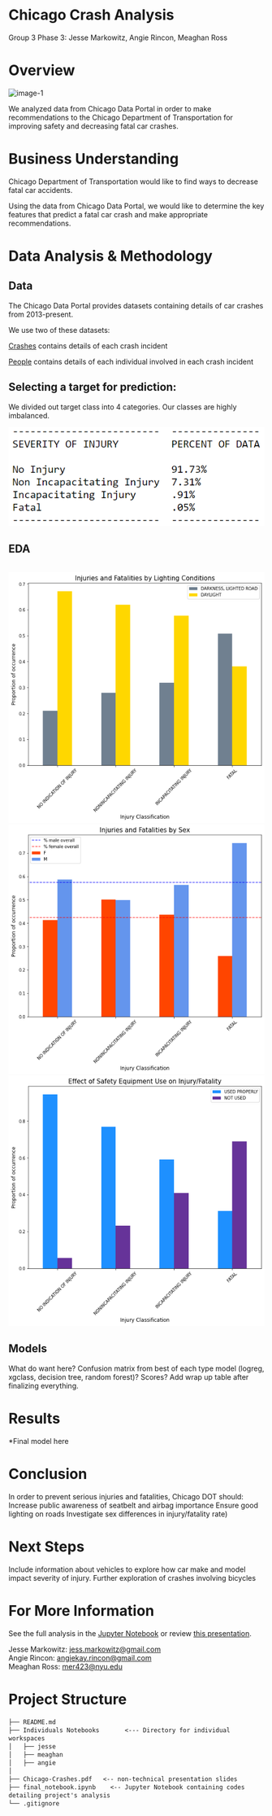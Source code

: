 # Chicago Crash Analysis
Group 3 Phase 3: Jesse Markowitz, Angie Rincon, Meaghan Ross

# Overview
![image-1](https://tv-fanatic-res.cloudinary.com/iu/s--57Ju-BKE--/f_auto,q_auto/v1491016337/attachment/chicagopic1) <br />

We analyzed data from Chicago Data Portal in order to make recommendations to the Chicago Department of Transportation for improving safety and decreasing fatal car crashes.

# Business Understanding

Chicago Department of Transportation would like to find ways to decrease fatal car accidents.

Using the data from Chicago Data Portal, we would like to determine the key features that predict a fatal car crash and make appropriate recommendations.

# Data Analysis & Methodology

## Data

The Chicago Data Portal provides datasets containing details of car crashes from 2013-present. 

We use two of these datasets:

[Crashes](https://data.cityofchicago.org/Transportation/Traffic-Crashes-Crashes/85ca-t3if) contains details of each crash incident

[People](https://data.cityofchicago.org/Transportation/Traffic-Crashes-People/u6pd-qa9d) contains details of each individual involved in each crash incident


## Selecting a target for prediction:

We divided out target class into 4 categories. Our classes are highly imbalanced.

<img src="Images/target_percentages.PNG"><br>

## EDA
<img src=""><br>
<img src="Images/injuries_fatalities_lighting.png"><br>
<img src="Images/injuries_fatalities_by_sex.png"><br>
<img src="Images/safety_equipment_used_not.png"><br>

## Models

What do want here? Confusion matrix from best of each type model (logreg, xgclass, decision tree, random forest)? Scores? Add wrap up table after finalizing everything. 

# Results

*Final model here



# Conclusion


In order to prevent serious injuries and fatalities, Chicago DOT should:
Increase public awareness of seatbelt and airbag  importance
Ensure good lighting on roads
Investigate sex differences in injury/fatality rate)


# Next Steps

Include information about vehicles to explore how car make and model impact severity of injury.
Further exploration of crashes involving bicycles

# For More Information
See the full analysis in the [Jupyter Notebook](google.com) or review [this presentation](google.com).

Jesse Markowitz:  jess.markowitz@gmail.com <br />
Angie Rincon: angiekay.rincon@gmail.com <br />
Meaghan Ross: mer423@nyu.edu <br />

# Project Structure
```
├── README.md
├── Individuals Notebooks       <--- Directory for individual workspaces
│   ├── jesse
│   ├── meaghan
│   ├── angie
│   
├── Chicago-Crashes.pdf   <-- non-technical presentation slides
├── final_notebook.ipynb    <-- Jupyter Notebook containing codes detailing project's analysis 
└── .gitignore
```
